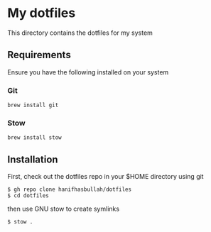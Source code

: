 # My dotfiles

This directory contains the dotfiles for my system

## Requirements

Ensure you have the following installed on your system

### Git

```
brew install git
```

### Stow

```
brew install stow
```

## Installation

First, check out the dotfiles repo in your $HOME directory using git

```
$ gh repo clone hanifhasbullah/dotfiles
$ cd dotfiles
```

then use GNU stow to create symlinks

```
$ stow .
```
